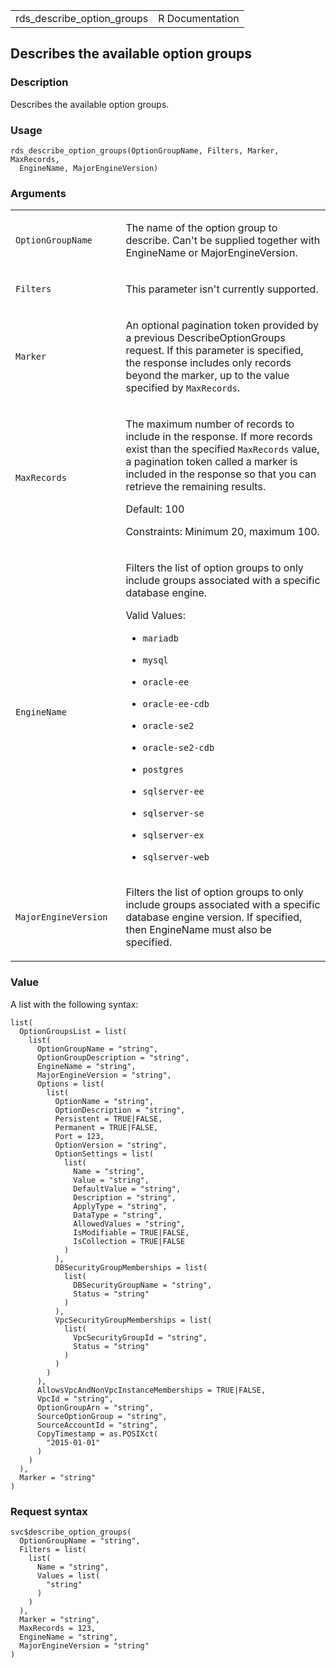 <table style="width: 100%;">
<tbody>
<tr class="odd">
<td>rds_describe_option_groups</td>
<td style="text-align: right;">R Documentation</td>
</tr>
</tbody>
</table>

## Describes the available option groups

### Description

Describes the available option groups.

### Usage

    rds_describe_option_groups(OptionGroupName, Filters, Marker, MaxRecords,
      EngineName, MajorEngineVersion)

### Arguments

<table>
<colgroup>
<col style="width: 35%" />
<col style="width: 65%" />
</colgroup>
<tbody>
<tr class="odd">
<td><code
id="rds_describe_option_groups_:_OptionGroupName">OptionGroupName</code></td>
<td><p>The name of the option group to describe. Can't be supplied
together with EngineName or MajorEngineVersion.</p></td>
</tr>
<tr class="even">
<td><code id="rds_describe_option_groups_:_Filters">Filters</code></td>
<td><p>This parameter isn't currently supported.</p></td>
</tr>
<tr class="odd">
<td><code id="rds_describe_option_groups_:_Marker">Marker</code></td>
<td><p>An optional pagination token provided by a previous
DescribeOptionGroups request. If this parameter is specified, the
response includes only records beyond the marker, up to the value
specified by <code>MaxRecords</code>.</p></td>
</tr>
<tr class="even">
<td><code
id="rds_describe_option_groups_:_MaxRecords">MaxRecords</code></td>
<td><p>The maximum number of records to include in the response. If more
records exist than the specified <code>MaxRecords</code> value, a
pagination token called a marker is included in the response so that you
can retrieve the remaining results.</p>
<p>Default: 100</p>
<p>Constraints: Minimum 20, maximum 100.</p></td>
</tr>
<tr class="odd">
<td><code
id="rds_describe_option_groups_:_EngineName">EngineName</code></td>
<td><p>Filters the list of option groups to only include groups
associated with a specific database engine.</p>
<p>Valid Values:</p>
<ul>
<li><p><code>mariadb</code></p></li>
<li><p><code>mysql</code></p></li>
<li><p><code>oracle-ee</code></p></li>
<li><p><code>oracle-ee-cdb</code></p></li>
<li><p><code>oracle-se2</code></p></li>
<li><p><code>oracle-se2-cdb</code></p></li>
<li><p><code>postgres</code></p></li>
<li><p><code>sqlserver-ee</code></p></li>
<li><p><code>sqlserver-se</code></p></li>
<li><p><code>sqlserver-ex</code></p></li>
<li><p><code>sqlserver-web</code></p></li>
</ul></td>
</tr>
<tr class="even">
<td><code
id="rds_describe_option_groups_:_MajorEngineVersion">MajorEngineVersion</code></td>
<td><p>Filters the list of option groups to only include groups
associated with a specific database engine version. If specified, then
EngineName must also be specified.</p></td>
</tr>
</tbody>
</table>

### Value

A list with the following syntax:

    list(
      OptionGroupsList = list(
        list(
          OptionGroupName = "string",
          OptionGroupDescription = "string",
          EngineName = "string",
          MajorEngineVersion = "string",
          Options = list(
            list(
              OptionName = "string",
              OptionDescription = "string",
              Persistent = TRUE|FALSE,
              Permanent = TRUE|FALSE,
              Port = 123,
              OptionVersion = "string",
              OptionSettings = list(
                list(
                  Name = "string",
                  Value = "string",
                  DefaultValue = "string",
                  Description = "string",
                  ApplyType = "string",
                  DataType = "string",
                  AllowedValues = "string",
                  IsModifiable = TRUE|FALSE,
                  IsCollection = TRUE|FALSE
                )
              ),
              DBSecurityGroupMemberships = list(
                list(
                  DBSecurityGroupName = "string",
                  Status = "string"
                )
              ),
              VpcSecurityGroupMemberships = list(
                list(
                  VpcSecurityGroupId = "string",
                  Status = "string"
                )
              )
            )
          ),
          AllowsVpcAndNonVpcInstanceMemberships = TRUE|FALSE,
          VpcId = "string",
          OptionGroupArn = "string",
          SourceOptionGroup = "string",
          SourceAccountId = "string",
          CopyTimestamp = as.POSIXct(
            "2015-01-01"
          )
        )
      ),
      Marker = "string"
    )

### Request syntax

    svc$describe_option_groups(
      OptionGroupName = "string",
      Filters = list(
        list(
          Name = "string",
          Values = list(
            "string"
          )
        )
      ),
      Marker = "string",
      MaxRecords = 123,
      EngineName = "string",
      MajorEngineVersion = "string"
    )
